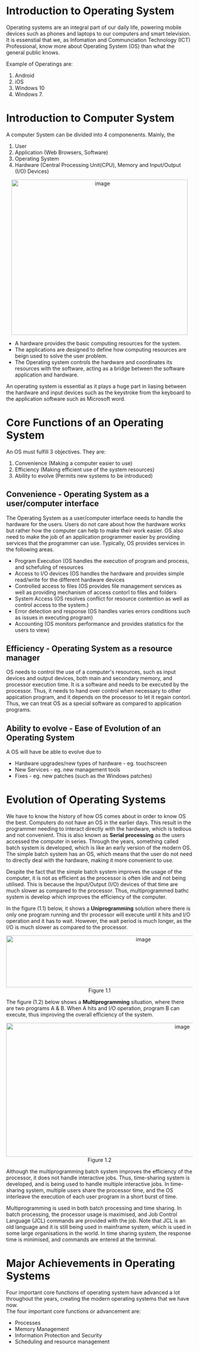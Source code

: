 # Introduction to Operating System
Operating systems are an integral part of our daily life, powering mobile devices such as phones and laptops to our computers and smart television. It is essenstial that we, as Infomation and Communciation Technology (ICT) Professional, know more about Operating System (OS) than what the general public knows. 

Example of Operatings are: 
1. Android
2. iOS
3. Windows 10
4. Windows 7.

# Introduction to Computer System
A computer System can be divided into 4 componenents. Mainly, the 
1. User
2. Application (Web Browsers, Software)
3. Operating System
4. Hardware (Central Processing Unit(CPU), Memory and Input/Output (I/O) Devices)

<p align="center">
  <img width="476" height="420" alt="image" src="https://github.com/user-attachments/assets/bafb47a0-bf79-4318-a603-601400224a03" />
</p>

- A hardware provides the basic computing resources for the system.
- The applications are designed to define how computing resources are beign used to solve the user problem.
- The Operating system controls the hardware and coordinates its resources with the software, acting as a bridge between the software application and hardware.

An operating system is essential as it plays a huge part in liasing between the hardware and input devices such as the keystroke from the keyboard to the application software such as Microsoft word.

# Core Functions of an Operating System
An OS must fulfill 3 objectives. They are:
1. Convenience (Making a computer easier to use)
2. Efficiency (Making efficient use of the system resources)
3. Ability to evolve (Permits new systems to be introduced)

## Convenience - Operating System as a user/computer interface
The Operating System as a user/computer interface needs to handle the hardware for the users. Users do not care about how the hardware works but rather how the computer can help to make their work easier. OS also need to make the job of an application programmer easier by providing services that the programmer can use. Typically, OS provides services in the following areas.
- Program Execution (OS handles the execution of program and process, and schefuling of resources
- Access to I/O devices (OS handles the hardware and provides simple read/write for the different hardware devices
- Controlled access to files (OS provides file management services as well as providing mechanism of access contorl to files and folders
- System Access (OS resolves conflict for resource contention as well as control access to the system.)
- Error detection and response (OS handles varies errors conditions such as issues in executing program)
- Accounting (OS monitors performance and provides statistics for the users to view)

## Efficiency - Operating System as a resource manager
OS needs to control the use of a computer's resources, such as input devices and output devices, both main and secondary memory, and processor execution time. It is a software and needs to be executed by the processor. Thus, it needs to hand over control when necessary to other appication program, and it depends on the processor to let it regain contorl. Thus, we can treat OS as a special software as compared to application programs. 

## Ability to evolve - Ease of Evolution of an Operating System
A OS will have be able to evolve due to 
- Hardware upgrades/new types of hardware - eg. touchscreen
- New Services - eg. new management tools
- Fixes - eg. new patches (such as the Windows patches)

# Evolution of Operating Systems
We have to know the history of how OS comes about in order to know OS the best. Computers do not have an OS in the earlier days. This result in the programmer needing to interact directly with the hardware, which is tedious and not convenient. This is also known as **Serial processing** as the users accessed the computer in series. Through the years, something called batch system is developed, which is like an early version of the modern OS. The simple batch system has an OS, which means that the user do not need to directly deal with the hardware, making it more convenient to use. 

Despite the fact that the simple batch system improves the usage of the computer, it is not as efficient as the processor is often idle and not being utilised. This is because the Input/Output (I/O) devices of that time are much slower as compared to the processor. Thus, multiprogrammed bathc system is develop which improves the efficiency of the computer. 

In the figure (1.1) below, it shows a **Uniprogramming** solution where there is only one program running and thr processor will execute until it hits and I/O operation and it has to wait. However, the wait period is much longer, as the I/O is much slower as compared to the processor.

<p align="center">
  <img width="725" height="140" alt="image" src="https://github.com/user-attachments/assets/d1c5643a-9561-4d89-baf6-cf507f1d9e73" /><br>
  Figure 1.1
</p>

The figure (1.2) below shows a **Multiprogramming** situation, where there are two programs A & B. When A hits and I/O operation, program B can execute, thus improving the overall efficiency of the system.  

<p align="center">
  <img width="935" height="362" alt="image" src="https://github.com/user-attachments/assets/60fa0c8f-1988-493d-983b-213975fdfa5c" />
  Figure 1.2
</p>

Although the multiprogramming batch system improves the efficiency of the processor, it does not handle interactive jobs. Thus, time-sharing system is developed, and is being used to handle multiple interactive jobs. In time-sharing system, multiple users share the processor time, and the OS interleave the execution of each user program in a short burst of time.<br>

Multiprogramming is used in both batch processing and time sharing. In batch processing, the processor usage is maximised, and Job Control Language (JCL) commands are provided with the job. Note that JCL is an old language and it is still being used in mainframe system, which is used in some large organisations in the world. In time sharing system, the response time is minimised, and commands are entered at the terminal.
 
# Major Achievements in Operating Systems
Four important core functions of operating system have advanced a lot throughout the years, creating the modern operating systems that we have now. <br>
The four important core functions or advancement are:
- Processes
- Memory Management
- Information Protection and Security
- Scheduling and resource management































